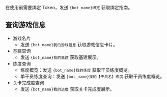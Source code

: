 在使用前需要绑定 Token，发送 `{bot_name}绑定` 获取绑定指南。

## 查询游戏信息

- 游戏名片
    - 发送 `{bot_name}我的游戏信息` 获取游戏信息卡片。
- 基建查询
    - 发送 `{bot_name}我的基建` 获取基建展示。
- 练度查询
    - 练度概览：发送 `{bot_name}我的练度` 获取干员练度概览。
    - 单干员练度查询：发送 `{bot_name}我的【干员名】练度` 获取干员练度概览。
- 关卡完成度查询
    - 发送 `{bot_name}我的进度` 获取关卡完成度展示。
